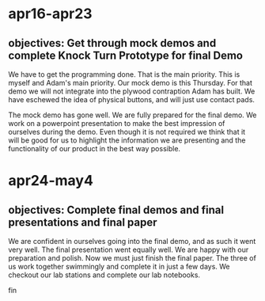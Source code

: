# apr16-apr23
## objectives: Get through mock demos and complete Knock Turn Prototype for final Demo

We have to get the programming done. That is the main priority. This is myself and Adam's main priority. Our mock demo is this Thursday. For that demo we will not integrate into the plywood contraption Adam has built. We have eschewed the idea of physical buttons, and will just use contact pads. 

The mock demo has gone well. We are fully prepared for the final demo. We work on a powerpoint presentation to make the best impression of ourselves during the demo. Even though it is not required we think that it will be good for us to highlight the information we are presenting and the functionality of our product in the best way possible. 

# apr24-may4
## objectives: Complete final demos and final presentations and final paper

We are confident in ourselves going into the final demo, and as such it went very well. The final presentation went equally well. We are happy with our preparation and polish. Now we must just finish the final paper. The three of us work together swimmingly and complete it in just a few days. We checkout our lab stations and complete our lab notebooks. 

fin
